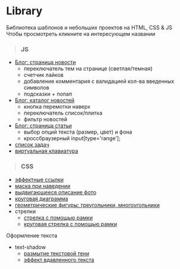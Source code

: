 # Library

Библиотека шаблонов и небольших проектов на HTML, CSS & JS  
Чтобы просмотреть кликните на интересующем названии
>### JS

- [Блог: страница новости](https://elenaproject.github.io/library/js/blog/blog_page/index.html)  
	- переключатель тем на странице (светлая/темная) 
	- счетчик лайков 
	- добавление комментария с валидацией кол-ва введенных символов
	- подсказки + попап
- [Блог: каталог новостей](https://elenaproject.github.io/library/js/blog/catalog/index.html)
  - кнопка перемотки наверх
  - переключатель список/плитка 
  - фильтр новостей
- [Блог: страница статьи](https://elenaproject.github.io/library/js/blog/article_options/index.html)
  - выбор опций текста (размер, цвет) и фона
  - кроссбраузерный input[type='range'];
- [список задач](https://elenaproject.github.io/library/js/to-do_list/index.html)
- [виртуальная клавиатура](https://elenaproject.github.io/library/js/virtual_keyboard/index.html)

>### CSS
- [эффектные ссылки](https://elenaproject.github.io/library/effective_links/index.html)
- [маска при наведении](https://elenaproject.github.io/library/mask_hover/index.html)
- [выдвигающееся описание фото](https://elenaproject.github.io/library/pull-aside_description/index.html)
- [круговая диаграмма](https://elenaproject.github.io/library/pie_chart/index.html)
- [геометрические фигуры: треугольники, многоугольники](https://elenaproject.github.io/library/geometric_figures/index.html)
- стрелки
  - [стрелка с помощью рамки](https://elenaproject.github.io/library/arrows/arrow_border.html)
  - [круговая стрелка с помощью рамки](https://elenaproject.github.io/library/arrows/arrow_border_round.html)

Оформление текста
- text-shadow
  - [размытие текстовой тени](https://elenaproject.github.io/library/text_decoration/blur.html)
  - [эффект вдавленного текста](https://elenaproject.github.io/library/text_decoration/pressed.html)


